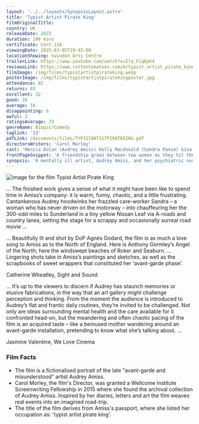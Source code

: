 ```yaml
---
layout: '../../layouts/SynopsisLayout.astro'
title: 'Typist Artist Pirate King'
filmOriginalTitle:
country: UK
releaseDate: 2023
duration: 106 mins
certificate: Cert 12A
viewingDate: 2025-03-05T19:45:00
locationShowing: Swindon Arts Centre
trailerLink: https://www.youtube.com/watch?v=Ilq_FiqQah4
reviewsLink: https://www.rottentomatoes.com/m/typist_artist_pirate_king
filmImage: /img/films/typistartistpirateking.webp
posterImage: /img/films/typistartistpiratekingposter.jpg
attendance: 82
returns: 83
excellent: 32
good: 26
average: 16
disappointing: 6
awful: 3
ratingsAverage: 73
genreName: Biopic/Comedy
taglink: '13'
pdfLink: /documents/films/TYPISTARTISTPIRATEKING.pdf
directorsWriters: 'Carol Morley'
cast: 'Monica Dolan (Audrey Amiss) Kelly Macdonald (Sandra Panza) Gina McKee (Dorothy)'
frontPageSnippet: 'A friendship grows between two women as they hit the road in an electric car looking for endings and reconciliation.  Concerns the life of forgotten British artist, Audrey Amiss.'
synopsis: 'A mentally ill artist, Audrey Amiss, and her psychiatric nurse head off on a road-trip to Sunderland to visit an art gallery.  This British drama is darkly comic in tone and sensitively handles the theme of mental illness.'
---
```


![image for the film Typist Artist Pirate King](/img/films/typistartistpirateking.webp)

... The finished work gives a sense of what it might have been like to spend time in Amiss’s company: it is warm, funny, chaotic, and a little frustrating. Cantankerous Audrey hoodwinks her frazzled care-worker Sandra – a woman who has never driven on the motorway – into chauffeuring her the 300-odd miles to Sunderland in a tiny yellow Nissan Leaf via A-roads and country lanes, setting the stage for a scrappy and occasionally surreal road movie …

… Beautifully lit and shot by DoP Agnès Godard, the film is as much a love song to Amiss as to the North of England. Here is Anthony Gormley’s Angel of the North; here the windswept beaches of Roker and Seaburn. ... Lingering shots take in Amiss’s paintings and sketches, as well as the scrapbooks of sweet wrappers that constituted her ‘avant-garde phase’.

<div class="review__author review__author--review1">
Catherine Wheatley, Sight and Sound
</div>

... It’s up to the viewers to discern if Audrey has staunch memories or elusive fabrications, in the way that an art gallery might challenge perception and thinking. From the moment the audience is introduced to Audrey’s flat and frantic daily routines, they’re invited to be challenged. Not only are ideas surrounding mental health and the care available for it confronted head-on, but the meandering and often chaotic pacing of the film is an acquired taste – like a bemused mother wandering around an avant-garde installation, pretending to know what she’s talking about. ...

<div class="review__author">
Jasmine Valentine, We Love Cinema
</div>

### Film Facts

-   The film is a fictionalised portrait of the late "avant-garde and misunderstood" artist Audrey Amiss.
-   Carol Morley, the film's Director, was granted a Wellcome Institute Screenwriting Fellowship in 2015 where she found the archival collection of Audrey Amiss. Inspired by her diaries, letters and art the film weaves real events into an imagined road-trip.
-   The title of the film derives from Amiss's passport, where she listed her occupation as: 'typist artist pirate king'.
